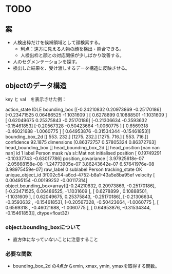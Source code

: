 # TODO
## 案
- 人検出枠だけを候補領域として顔検索する。
  - 利点：遠方に見える人物の顔を検出・照合できる。
  - 人検出枠と顔との対応関係が少しばかり改善する。
- 人のセグメンテーションを探す。
- 検出した結果を、受け渡しするデータ構造に反映させる。
  
## objectのデータ構造
key と val　を表示させた例：

action_state IDLE
bounding_box [[-0.24210832  0.20973869 -0.25170186]
 [-0.23471525  0.06486525 -1.1031609 ]
 [ 0.6278899   0.10888501 -1.1031609 ]
 [ 0.62049675  0.25375843 -0.25170186]
 [-0.21306634 -0.3593632  -0.15461853]
 [-0.20567328 -0.50423664 -1.0060775 ]
 [ 0.6569318  -0.46021688 -1.0060775 ]
 [ 0.64953876 -0.31534344 -0.15461853]]
bounding_box_2d [[ 553.  232.]
 [1275.  232.]
 [1275.  716.]
 [ 553.  716.]]
confidence 92.1875
dimensions [0.86372757 0.57805324 0.86372763]
head_bounding_box []
head_bounding_box_2d []
head_position [nan nan nan]
id 1
label Person
mask n/a sl::Mat not initialised
position [ 0.19749291 -0.10337743 -0.63017786]
position_covariance [ 3.97925618e-07 -2.05668158e-08 -1.24773905e-07  3.86243642e-07
  6.57641976e-08  3.98975459e-07]
raw_label 0
sublabel Person
tracking_state OK
unique_object_id 3f002c54-a6cd-4752-b8a1-43a5e8ba95ef
velocity [ 0.00495154 -0.00199252 -0.00117314]
object.bounding_box=array([[-0.24210832,  0.20973869, -0.25170186],
       [-0.23471525,  0.06486525, -1.1031609 ],
       [ 0.6278899 ,  0.10888501, -1.1031609 ],
       [ 0.62049675,  0.25375843, -0.25170186],
       [-0.21306634, -0.3593632 , -0.15461853],
       [-0.20567328, -0.50423664, -1.0060775 ],
       [ 0.6569318 , -0.46021688, -1.0060775 ],
       [ 0.64953876, -0.31534344, -0.15461853]], dtype=float32)

### object.bounding_boxについて
- 直方体になっていないことに注意すること


### 必要な関数
- bounding_box_2d の4点からxmin, xmax, ymin, ymaxを取得する関数。
